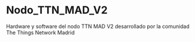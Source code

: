 # Nodo_TTN_MAD_V2
Hardware y software del nodo TTN MAD V2 desarrollado por la comunidad The Things Network Madrid
